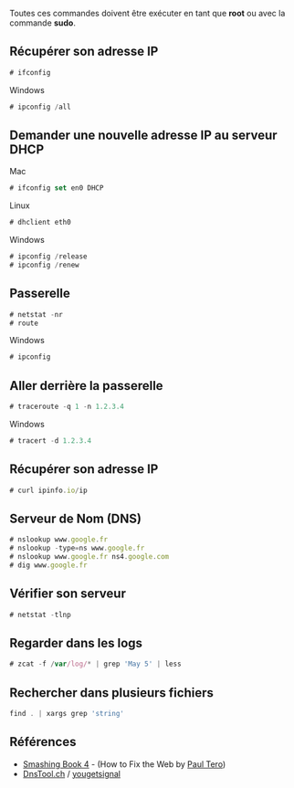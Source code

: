 Toutes ces commandes doivent être exécuter en tant que __root__ ou avec la commande __sudo__.

Récupérer son adresse IP
------------------------
```javascript
# ifconfig
```

Windows
```javascript
# ipconfig /all
```

Demander une nouvelle adresse IP au serveur DHCP
---------------------------------------------

Mac
```javascript
# ifconfig set en0 DHCP
```

Linux
```javascript
# dhclient eth0
```

Windows
```javascript
# ipconfig /release
# ipconfig /renew
```

Passerelle
----------

```javascript
# netstat -nr
# route
```
Windows
```javascript
# ipconfig
```

Aller derrière la passerelle
----------------------------

```javascript
# traceroute -q 1 -n 1.2.3.4

```
Windows
```javascript
# tracert -d 1.2.3.4
```

Récupérer son adresse IP
-----------------------
```javascript
# curl ipinfo.io/ip
```

Serveur de Nom (DNS)
--------------------
```javascript
# nslookup www.google.fr
# nslookup -type=ns www.google.fr
# nslookup www.google.fr ns4.google.com
# dig www.google.fr
```

Vérifier son serveur
--------------------
```javascript
# netstat -tlnp
```

Regarder dans les logs
----------------------
```javascript
# zcat -f /var/log/* | grep 'May 5' | less
```

Rechercher dans plusieurs fichiers
----------------------------------
```javascript
find . | xargs grep 'string'
```

Références
----------
- [Smashing Book 4](https://shop.smashingmagazine.com/smashing-book-4-ebooks.html) - (How to Fix the Web by [Paul Tero](http://coding.smashingmagazine.com/author/paul-tero/))
- [DnsTool.ch](http://www.dnstools.ch/) / [yougetsignal](http://www.yougetsignal.com/)